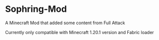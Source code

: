 # Sophring-Mod

A Minecraft Mod that added some content from Full Attack

Currently only compatible with Minecraft 1.20.1 version and Fabric loader